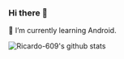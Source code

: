 ### Hi there 👋
🌱 I’m currently learning Android.
<!--
**Ricardio609/Ricardio609** is a ✨ _special_ ✨ repository because its `README.md` (this file) appears on your GitHub profile.

Here are some ideas to get you started:

- 🔭 I’m currently working on ...
- 🌱 I’m currently learning ...
- 👯 I’m looking to collaborate on ...
- 🤔 I’m looking for help with ...
- 💬 Ask me about ...
- 📫 How to reach me: ...
- 😄 Pronouns: ...
- ⚡ Fun fact: ...
-->
![Ricardo-609's github stats](https://github-readme-stats.vercel.app/api?username=Ricardo-609&count_private=true&show_icons=true)
<!-- ![Top Langs](https://github-readme-stats.vercel.app/api/top-langs/?username=ricardo-609&layout=compact) -->

